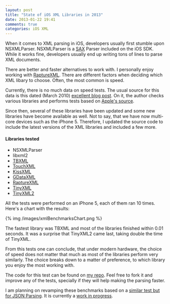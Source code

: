 ```yaml
---
layout: post
title: "State of iOS XML Libraries in 2013"
date: 2013-01-22 19:41
comments: true
categories: iOS XML
---
```

When it comes to XML parsing in iOS, developers usually first stumble upon NSXMLParser. NSXMLParser is a [SAX](http://en.wikipedia.org/wiki/Simple_API_for_XML) Parser included on the iOS SDK. While it works fine, developers usually end up writing tons of lines to parse XML documents.

There are better and faster alternatives to work with. I personally enjoy working with [RaptureXML](https://github.com/ZaBlanc/RaptureXML). There are different factors when deciding which XML libary to choose. Often, the most common is speed.

Currently, there is no much data on speed tests. The usual source for this data is this dated (March 2010) [excellent blog post](http://www.raywenderlich.com/553/how-to-chose-the-best-xml-parser-for-your-iphone-project). On it, the author checks various libraries and performs tests based on [Apple's source](http://developer.apple.com/library/ios/#samplecode/XMLPerformance/Introduction/Intro.html#//apple_ref/doc/uid/DTS40008094-Intro-DontLinkElementID_2).

Since then, several of these libraries have been updated and some new libraries have become available as well. Not to say, that we have now multi-core devices such as the iPhone 5. Therefore, I updated the source code to include the latest versions of the XML libraries and included a few more.

#### Libraries tested
- NSXMLParser
- libxml2
- [TBXML](https://github.com/71squared/TBXML)
- [TouchXML](https://github.com/TouchCode/TouchXML)
- [KissXML](https://github.com/robbiehanson/KissXML)
- [GDataXML](https://code.google.com/p/gdata-objectivec-client/)
- [RaptureXML](https://github.com/ZaBlanc/RaptureXML)
- [TinyXML](http://sourceforge.net/projects/tinyxml/)
- [TinyXML2](https://github.com/leethomason/tinyxml2)

All the tests were performed on an iPhone 5, each of them ran 10 times. Here's a chart with the results:

{% img /images/xmlBenchmarksChart.png %}

The fastest library was TBXML and most of the libraries finished within 0.01 seconds. It was a surprise that TinyXML2 came last, taking double the time of TinyXML.

From this tests one can conclude, that under modern hardware, the choice of speed does not matter that much as most of the libraries perform very similarly. The choice breaks down to a matter of preference, to which library you enjoy the most working with.

The code for this test can be found on [my repo](https://github.com/jansanz/iOSXMLPerformance). Feel free to fork it and improve any of the tests, specially if they will help making the parsing faster.

I am planning on revamping these benchmarks based on a [similar test but for JSON Parsing](https://github.com/bontoJR/iOS-JSON-Performance). It is currently a [work in progress](https://github.com/jansanz/iOS-XML-Performance).

